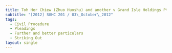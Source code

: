 ```yaml
---
title: Toh Her Chiew (Zhuo Huoshu) and another v Grand Isle Holdings Pte Ltd
subtitle: "[2012] SGHC 201 / 03\_October\_2012"
tags:
  - Civil Procedure
  - Pleadings
  - Further and better particulars
  - Striking Out
layout: single
---
```


